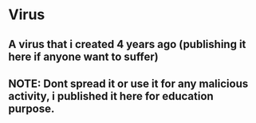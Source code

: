 # Virus
## A virus that i created 4 years ago (publishing it here if anyone want to suffer)

## NOTE: Dont spread it or use it for any malicious activity, i published it here for education purpose.
